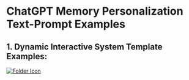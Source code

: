 # ChatGPT Memory Personalization Text-Prompt Examples

## 1. Dynamic Interactive System Template Examples:
[![Folder Icon](https://img.icons8.com/?size=50&id=59943&format=png&color=000000)](DIST.md)
